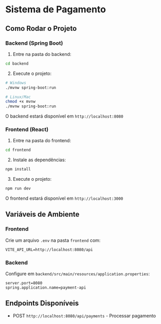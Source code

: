# Sistema de Pagamento

## Como Rodar o Projeto

### Backend (Spring Boot)

1. Entre na pasta do backend:
```bash
cd backend
```

2. Execute o projeto:
```bash
# Windows
./mvnw spring-boot:run

# Linux/Mac
chmod +x mvnw
./mvnw spring-boot:run
```

O backend estará disponível em `http://localhost:8080`

### Frontend (React)

1. Entre na pasta do frontend:
```bash
cd frontend
```

2. Instale as dependências:
```bash
npm install
```

3. Execute o projeto:
```bash
npm run dev
```

O frontend estará disponível em `http://localhost:3000`

## Variáveis de Ambiente

### Frontend
Crie um arquivo `.env` na pasta `frontend` com:

```env
VITE_API_URL=http://localhost:8080/api
```

### Backend
Configure em `backend/src/main/resources/application.properties`:

```properties
server.port=8080
spring.application.name=payment-api
```

## Endpoints Disponíveis

- POST `http://localhost:8080/api/payments` - Processar pagamento 